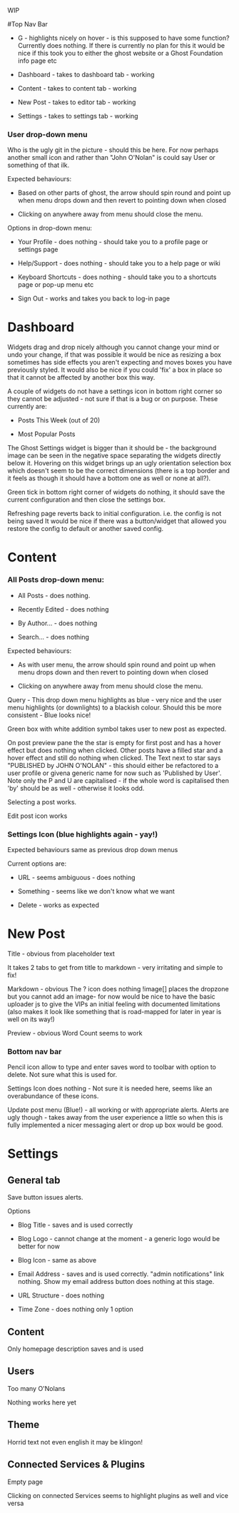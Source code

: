 WIP

#Top Nav Bar

* G - highlights nicely on hover - is this supposed to have some function? Currently does nothing.
If there is currently no plan for this it would be nice if this took you to either the ghost website or a Ghost Foundation info page etc 

* Dashboard - takes to dashboard tab - working

* Content - takes to content tab - working

* New Post - takes to editor tab - working

* Settings -  takes to settings tab - working


### User drop-down menu

Who is the ugly git in the picture - should this be here. For now perhaps another small icon and rather than "John O'Nolan" is could say User or something of that ilk.


Expected behaviours:

* Based on other parts of ghost, the arrow should spin round and point up when menu drops down and then revert to pointing down when closed

* Clicking on anywhere away from menu should close the menu.



Options in drop-down menu:

* Your Profile - does nothing - should take you to a profile page or settings page

* Help/Support - does nothing - should take you to a help page or wiki

* Keyboard Shortcuts - does nothing - should take you to a shortcuts page or pop-up menu etc

* Sign Out - works and takes you back to log-in page


# Dashboard

Widgets drag and drop nicely although you cannot change your mind or undo your change, if that was possible it would be nice as resizing a box sometimes has side effects you aren't expecting and moves boxes you have previously styled. It would also be nice if you could 'fix' a box in place so that it cannot be affected by another box this way.

A couple of widgets do not have a settings icon in bottom right corner so they cannot be adjusted - not sure if that is a bug or on purpose. These currently are:

* Posts This Week (out of 20)

* Most Popular Posts


The Ghost Settings widget is bigger than it should be - the background image can be seen in the negative space separating the widgets directly below it. Hovering on this widget brings up an ugly orientation selection box which doesn't seem to be the correct dimensions (there is a top border and it feels as though it should have a bottom one as well or none at all?).  

Green tick in bottom right corner of widgets do nothing, it should save the current configuration and then close the settings box.

Refreshing page reverts back to initial configuration. i.e. the config is not being saved
It would be nice if there was a button/widget that allowed you restore the config to default or another saved config.


# Content

### All Posts drop-down menu:

* All Posts - does nothing. 

* Recently Edited - does nothing

* By Author... - does nothing 

* Search... - does nothing


Expected behaviours:

* As with user menu, the arrow should spin round and point up when menu drops down and then revert to pointing down when closed

* Clicking on anywhere away from menu should close the menu.


Query - This drop down menu highlights as blue - very nice and the user menu highlights (or downlights) to a blackish colour. Should this be more consistent - Blue looks nice!

Green box with white addition symbol takes user to new post as expected.

On post preview pane the the star is empty for first post and has a hover effect but does nothing when clicked. Other posts have a filled star and a hover effect and still do nothing when clicked. The Text next to star says "PUBLISHED by JOHN O'NOLAN"  - this should either be refactored to a user profile or givena  generic name for now such as 'Published by User'. Note only the P and U are capitalised - if the whole word is capitalised then 'by' should be as well - otherwise it looks odd.

Selecting a post works.

Edit post icon works


### Settings Icon (blue highlights again - yay!)

Expected behaviours same as previous drop down menus

Current options are:

* URL - seems ambiguous - does nothing

* Something - seems like we don't know what we want

* Delete - works as expected


# New Post

Title - obvious from placeholder text

It takes 2 tabs to get from title to markdown - very irritating and simple to fix!

Markdown - obvious
The ? icon does nothing
!image[] places the dropzone but you cannot add an image- for now would be nice to have the basic uploader js to give the VIPs an initial feeling with documented limitations (also makes it look like something that is road-mapped for later in year is well on its way!)

Preview - obvious
Word Count seems to work

### Bottom nav bar

Pencil icon allow to type and enter saves word to toolbar with option to delete. Not sure what this is used for.

Settings Icon does nothing - Not sure it is needed here, seems like an overabundance of these icons.

Update post menu (Blue!) - all working or with appropriate alerts. Alerts are ugly though - takes away from the user experience a little so when this is fully implemented a nicer messaging alert or drop up box would be good.


# Settings


## General tab

Save button issues alerts.

Options

* Blog Title - saves and is used correctly

* Blog Logo - cannot change at the moment - a generic logo would be better for now

* Blog Icon - same as above

* Email Address - saves and is used correctly. "admin notifications" link nothing. Show my email address button does nothing at this stage.

* URL Structure - does nothing

* Time Zone - does nothing only 1 option




## Content

Only homepage description saves and is used

## Users

Too many O'Nolans

Nothing works here yet


## Theme

Horrid text not even english it may be klingon!


## Connected Services & Plugins


Empty page

Clicking on connected Services seems to highlight plugins as well and vice versa

